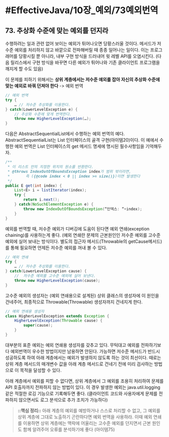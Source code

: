 # #EffectiveJava/10장_예외/73예외번역


## 73. 추상화 수준에 맞는 예외를 던지라


수행하려는 일과 관련 없어 보이는 예외가 튀어나오면 당황스러울 것이다. 메서드가 저수준 예외를 처리하지 않고 바깥으로 전파해버릴 때 종종 일어나는 일이다. 이는 프로그래머를 당황시킬 뿐 아니라, 내부 구현 방식을 드러내어 윗 레벨 API를 오염시킨다. (다음 릴리스에서 구현 방식을 바꾸면 다른 예외가 튀어나와 기존 클라이언트 프로그램을 깨지게 할 수도 있음)

이 문제를 피하기 위해서는 **상위 계층에서는 저수준 예외를 잡아 자신의 추상화 수준에 맞는 예외로 바꿔 던져야 한다** -> 예외 번역

```java
// 예외 번역
try {
	… // 저수준 추상화를 이용한다.
} catch(LowerLevelException e) {
	// 추상화 수준에 맞게 번역한다.
	throw new HigherLevelException(…);
}
```


다음은 AbstractSequentialList에서 수행하는 예외 번역의 예다. AbstractSequentialList는 List 인터페이스의 골격 구현(아이템20)이다. 이 예에서 수행한 예외 번역은 List<E> 인터페이스의 get 메서드 명세에 명시된 필수사항임을 기억해두자.

```java
/**
 * 이 리스트 안의 지정한 위치의 원소를 반환한다.
 * @throws IndexOutOfBoundsException index가 범위 밖이라면,
 * 		 즉 ({@code index < 0 || index >= size()})이면 발생한다
 */
public E get(int index) {
	List<E> i = listIterator(index);
	try {
		return i.next();
	} catch(NoSuchElementException e) {
		throw new IndexOutOfBoundsException(“인덱스: “+index);
	}
}
```

예외를 번역할 때, 저수준 예외가 디버깅에 도움이 된다면 예외 연쇄(exception chaining)를 사용하는게 좋다. (예외 연쇄란 문제의 근본원인인 저수준 예외를 고수준 예외에 실어 보내는 방식이다. 별도의 접근자 메서드(Throwable의 getCause메서드)를 통해 필요하면 언제든 저수준 예외를 꺼내 볼 수 있다.

```java
// 예외 연쇄
try {
	… // 저수준 추상화를 이용한다.
} catch(LowerLevelException cause) {
	// 	저수준 예외를 고수준 예외에 실어 보낸다.
	throw new HigherLevelException(cause);
}
```

고수준 예외의 생성자는 (예외 연쇄용으로 설계된) 상위 클래스의 생성자에 이 원인을 건네주어, 최종적으로 Throwable(Throwable) 생성자까지 건네지게 한다.

```java
// 예외 연쇄용 생성자
class HigherLevelException extends Exception {
	HigherLevelException(Throwable cause) {
		super(cause);
	}
}
```

대부분의 표준 예외는 예외 연쇄용 생성자를 갖추고 있다. 
무턱대고 예외를 전파하기보다 예외번역이 우수한 방법이지만 남용하면 안된다. 가능하면 저수준 메서드가 반드시 성공하도록 하여 아래 계층에서는 예외가 발생하지 않도록 하는 것이 최선이다. 때로는 상위 계층 메서드의 매개변수 값을 아래 계층 메서드로 건네기 전에 미리 검사하는 방법으로 이 목적을 달성할 수 있다.

아래 계층에서 예외를 피할 수 없다면, 상위 계층에서 그 예외를 조용히 처리하여 문제를 API 호출자까지 전파하지 않는 방법이 있다. 이 경우 발생한 예외는 java.util.logging 같은 적절한 로깅 기능으로 기록해두면 좋다. (클라이언트 코드와 사용자에게 문제를 전파하지 않으면서도 로그 분석으로 추가 조치가 가능하다)


> **::핵심 정리::** 
> 아래 계층의 예외를 예방하거나 스스로 처리할 수 없고, 그 예외를 상위 계층에 그대로 노출하기 곤란하다면 예외 번역을 사용하라. 이때 예외 연쇄를 이용하면 상위 계층에는 맥락에 어울리는 고수준 예외를 던지면서 근본 원인도 함께 알려주어 오류를 분석하기에 좋다 (아이템75)






